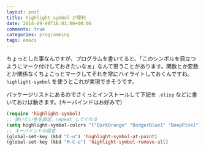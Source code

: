 ```yaml
---
layout: post
title: highlight-symbol が便利
date: 2014-09-08T16:01:00+00:00
comments: true
categories: programming
tags: emacs
---
```


ちょっとした事なんですが、プログラムを書いてると、「このシンボルを目立つようにマーク付けしておきたいなぁ」なんて思うことがあります。関数とか変数とか関係なくちょこっとマークしてそれを常にハイライトしておくんですね。`highlight-symbol` を使うとこれが実現できそうです。

パッケージリストにあるのでさくっとインストールして下記を `.elisp` などに書いておけば動きます。(キーバインドはお好みで)

```lisp
(require 'highlight-symbol)
;; 使いたい色を設定、repeat してくれる
(setq highlight-symbol-colors '("DarkOrange" "DodgerBlue1" "DeepPink1"))
;; キーバインドの設定
(global-set-key (kbd "C-o") 'highlight-symbol-at-point)
(global-set-key (kbd "M-C-o") 'highlight-symbol-remove-all)
```
